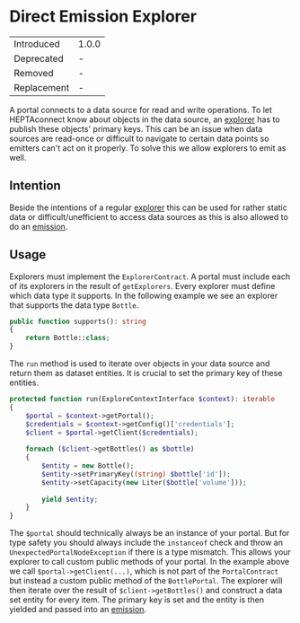 # Direct Emission Explorer

|             |       |
| ----------- | ----- |
| Introduced  | 1.0.0 |
| Deprecated  | -     |
| Removed     | -     |
| Replacement | -     |

A portal connects to a data source for read and write operations.
To let HEPTAconnect know about objects in the data source, an [explorer](./002-explorer.md) has to publish these objects' primary keys.
This can be an issue when data sources are read-once or difficult to navigate to certain data points so emitters can't act on it properly.
To solve this we allow explorers to emit as well.

## Intention

Beside the intentions of a regular [explorer](./002-explorer.md) this can be used for rather static data or difficult/unefficient to access data sources as this is also allowed to do an [emission](../general-resources/004-data-flow.md).

## Usage

Explorers must implement the `ExplorerContract`. A portal must include each of its explorers in the result of `getExplorers`. Every explorer must define which data type it supports. In the following example we see an explorer that supports the data type `Bottle`.

```php
public function supports(): string
{
    return Bottle::class;
}
```

The `run` method is used to iterate over objects in your data source and return them as dataset entities.
It is crucial to set the primary key of these entities.

```php
protected function run(ExploreContextInterface $context): iterable
{
    $portal = $context->getPortal();
    $credentials = $context->getConfig()['credentials'];
    $client = $portal->getClient($credentials);
    
    foreach ($client->getBottles() as $bottle)
    {
        $entity = new Bottle();
        $entity->setPrimaryKey((string) $bottle['id']);
        $entity->setCapacity(new Liter($bottle['volume']));
        
        yield $entity;
    }
}
```

The `$portal` should technically always be an instance of your portal.
But for type safety you should always include the `instanceof` check and throw an `UnexpectedPortalNodeException` if there is a type mismatch.
This allows your explorer to call custom public methods of your portal.
In the example above we call `$portal->getClient(...)`, which is not part of the `PortalContract` but instead a custom public method of the `BottlePortal`.
The explorer will then iterate over the result of `$client->getBottles()` and construct a data set entity for every item.
The primary key is set and the entity is then yielded and passed into an [emission](../general-resources/004-data-flow.md).
